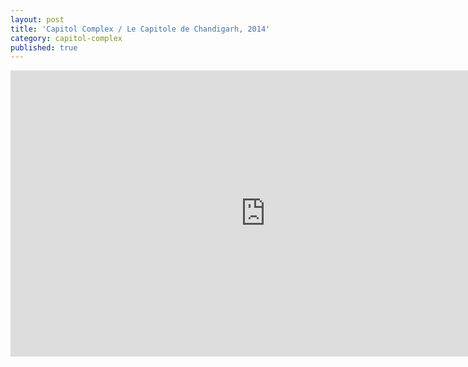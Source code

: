 ```yaml
---
layout: post
title: 'Capitol Complex / Le Capitole de Chandigarh, 2014'
category: capitol-complex
published: true
---
```


<iframe src="https://player.vimeo.com/video/109116513?color=ffffff&title=0&byline=0&portrait=0" width="815" height="458" frameborder="0" webkitallowfullscreen mozallowfullscreen allowfullscreen></iframe>
